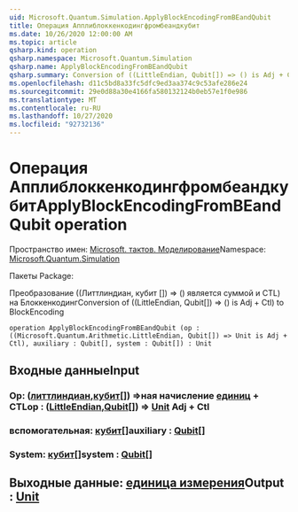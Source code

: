 ```yaml
---
uid: Microsoft.Quantum.Simulation.ApplyBlockEncodingFromBEandQubit
title: Операция Апплиблоккенкодингфромбеандкубит
ms.date: 10/26/2020 12:00:00 AM
ms.topic: article
qsharp.kind: operation
qsharp.namespace: Microsoft.Quantum.Simulation
qsharp.name: ApplyBlockEncodingFromBEandQubit
qsharp.summary: Conversion of ((LittleEndian, Qubit[]) => () is Adj + Ctl) to BlockEncoding
ms.openlocfilehash: d11c5bd8a33fc5dfc9ed3aa374c9c53afe286e24
ms.sourcegitcommit: 29e0d88a30e4166fa580132124b0eb57e1f0e986
ms.translationtype: MT
ms.contentlocale: ru-RU
ms.lasthandoff: 10/27/2020
ms.locfileid: "92732136"
---
```

# <a name="applyblockencodingfrombeandqubit-operation"></a><span data-ttu-id="e556e-102">Операция Апплиблоккенкодингфромбеандкубит</span><span class="sxs-lookup"><span data-stu-id="e556e-102">ApplyBlockEncodingFromBEandQubit operation</span></span>

<span data-ttu-id="e556e-103">Пространство имен: [Microsoft. тактов. Моделирование](xref:Microsoft.Quantum.Simulation)</span><span class="sxs-lookup"><span data-stu-id="e556e-103">Namespace: [Microsoft.Quantum.Simulation](xref:Microsoft.Quantum.Simulation)</span></span>

<span data-ttu-id="e556e-104">Пакеты [](https://nuget.org/packages/)</span><span class="sxs-lookup"><span data-stu-id="e556e-104">Package: [](https://nuget.org/packages/)</span></span>


<span data-ttu-id="e556e-105">Преобразование ((Литтлиндиан, кубит []) => () является суммой и CTL) на Блоккенкодинг</span><span class="sxs-lookup"><span data-stu-id="e556e-105">Conversion of ((LittleEndian, Qubit[]) => () is Adj + Ctl) to BlockEncoding</span></span>

```qsharp
operation ApplyBlockEncodingFromBEandQubit (op : ((Microsoft.Quantum.Arithmetic.LittleEndian, Qubit[]) => Unit is Adj + Ctl), auxiliary : Qubit[], system : Qubit[]) : Unit
```


## <a name="input"></a><span data-ttu-id="e556e-106">Входные данные</span><span class="sxs-lookup"><span data-stu-id="e556e-106">Input</span></span>

### <a name="op--littleendianqubit--unit-adj--ctl"></a><span data-ttu-id="e556e-107">Op: ([литтлиндиан](xref:Microsoft.Quantum.Arithmetic.LittleEndian),[кубит](xref:microsoft.quantum.lang-ref.qubit)[]) =>ная начисление [единиц](xref:microsoft.quantum.lang-ref.unit) + CTL</span><span class="sxs-lookup"><span data-stu-id="e556e-107">op : ([LittleEndian](xref:Microsoft.Quantum.Arithmetic.LittleEndian),[Qubit](xref:microsoft.quantum.lang-ref.qubit)[]) => [Unit](xref:microsoft.quantum.lang-ref.unit) Adj + Ctl</span></span>




### <a name="auxiliary--qubit"></a><span data-ttu-id="e556e-108">вспомогательная: [кубит](xref:microsoft.quantum.lang-ref.qubit)[]</span><span class="sxs-lookup"><span data-stu-id="e556e-108">auxiliary : [Qubit](xref:microsoft.quantum.lang-ref.qubit)[]</span></span>




### <a name="system--qubit"></a><span data-ttu-id="e556e-109">System: [кубит](xref:microsoft.quantum.lang-ref.qubit)[]</span><span class="sxs-lookup"><span data-stu-id="e556e-109">system : [Qubit](xref:microsoft.quantum.lang-ref.qubit)[]</span></span>





## <a name="output--unit"></a><span data-ttu-id="e556e-110">Выходные данные: [единица измерения](xref:microsoft.quantum.lang-ref.unit)</span><span class="sxs-lookup"><span data-stu-id="e556e-110">Output : [Unit](xref:microsoft.quantum.lang-ref.unit)</span></span>

